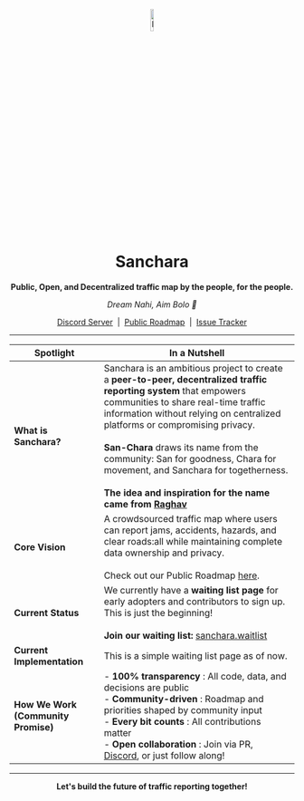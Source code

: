 <p align="center">
  <img align="center" width="10%" src="https://github.com/user-attachments/assets/be256424-bdb6-46ef-af50-31e2b065736f" alt="logo"/>
</p>

<h1 align="center">Sanchara</h1>

<p align="center">
  <strong>Public, Open, and Decentralized traffic map by the people, for the people.</strong>
</p>

<p align="center">
  <em>Dream Nahi, Aim Bolo 🥇</em>
</p>
<p align="center">

</p>

<p align="center">
  <a href="https://discord.gg/VYE9CNtcp5" target="_blank">Discord Server</a> &nbsp;|&nbsp;
  <a href="https://github.com/shravan20/sanchara/discussions/2" target="_blank">Public Roadmap</a> &nbsp;|&nbsp;
  <a href="https://github.com/shravan20/sanchara/issues" target="_blank">Issue Tracker</a>
</p>

---

| Spotlight                  | In a Nutshell                                                                                                                                                                            |
|--------------------------|------------------------------------------------------------------------------------------------------------------------------------------------------------------------------------|
| **What is Sanchara?**    | Sanchara is an ambitious project to create a **peer-to-peer, decentralized traffic reporting system** that empowers communities to share real-time traffic information without relying on centralized platforms or compromising privacy.<br><br>**San-Chara** draws its name from the community: San for goodness, Chara for movement, and Sanchara for togetherness. <br><br>**The idea and inspiration for the name came from [Raghav](https://github.com/raghavyuva)** <br> |
| **Core Vision**          | A crowdsourced traffic map where users can report jams, accidents, hazards, and clear roads:all while maintaining complete data ownership and privacy.<br><br>Check out our Public Roadmap [here](https://github.com/shravan20/sanchara/discussions/2). <br> |
| **Current Status**       | We currently have a **waiting list page** for early adopters and contributors to sign up. This is just the beginning!<br><br>**Join our waiting list:** [sanchara.waitlist](https://shravan20.github.io/sanchara/) <br> |
| **Current Implementation** | This is a simple waiting list page as of now. <br>                                                                                                                            |
| **How We Work (Community Promise)** | - **100% transparency** : All code, data, and decisions are public <br> - **Community-driven** : Roadmap and priorities shaped by community input <br> - **Every bit counts** : All contributions matter <br> - **Open collaboration** : Join via PR, [Discord](https://discord.gg/VYE9CNtcp5), or just follow along! |

---

<p align="center">
  <strong>Let's build the future of traffic reporting together!</strong>
</p>
